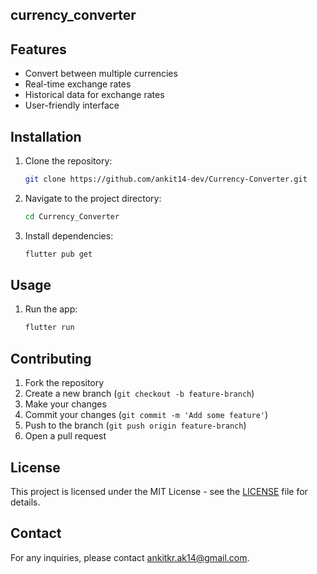 ## currency_converter


## Features

- Convert between multiple currencies
- Real-time exchange rates
- Historical data for exchange rates
- User-friendly interface

## Installation

1. Clone the repository:
    ```sh
    git clone https://github.com/ankit14-dev/Currency-Converter.git
    ```
2. Navigate to the project directory:
    ```sh
    cd Currency_Converter
    ```
3. Install dependencies:
    ```sh
    flutter pub get
    ```

## Usage

1. Run the app:
    ```sh
    flutter run
    ```

## Contributing

1. Fork the repository
2. Create a new branch (`git checkout -b feature-branch`)
3. Make your changes
4. Commit your changes (`git commit -m 'Add some feature'`)
5. Push to the branch (`git push origin feature-branch`)
6. Open a pull request

## License

This project is licensed under the MIT License - see the [LICENSE](LICENSE) file for details.

## Contact

For any inquiries, please contact [ankitkr.ak14@gmail.com](mailto:ankitkr.ak14@gmail.com).
